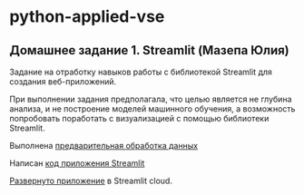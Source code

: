 # python-applied-vse

## Домашнее задание 1. Streamlit (Мазепа Юлия)

Задание на отработку навыков работы с библиотекой Streamlit для создания веб-приложений.

При выполнении задания предполагала, что целью является не глубина анализа, и не построение моделей машинного обучения, а возможность попробовать поработать с визуализацией с помощью библиотеки Streamlit.

Выполнена [предварительная обработка данных](BD_homework.ipynb)

Написан [код приложения Streamlit](streamlit_page.py)

[Развернуто приложение](https://python-applied-vse-mazepa.streamlit.app/) в Streamlit cloud.
